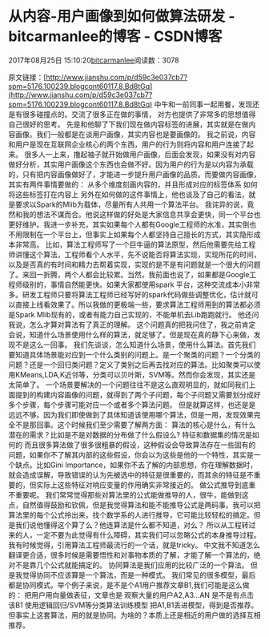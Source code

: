 
# 从内容-用户画像到如何做算法研发 - bitcarmanlee的博客 - CSDN博客


2017年08月25日 15:10:20[bitcarmanlee](https://me.csdn.net/bitcarmanlee)阅读数：3078


原文链接：[http://www.jianshu.com/p/d59c3e037cb7?spm=5176.100239.blogcont60117.8.Bd8tGq](http://www.jianshu.com/p/d59c3e037cb7?spm=5176.100239.blogcont60117.8.Bd8tGq)
中午和一前同事一起用餐，发现还是有很多碰撞点的。交流了很多正在做的事情，
对方也提供了非常多的思想值得自己很好的思考。
先是和他聊了下我们现在做内容标签的进展，其实就是在做内容画像。我们一般都是在谈用户画像，其实内容也是要画像的。
我之前说，内容和用户是现在互联网企业核心的两个东西，用户的行为则将内容和用户连接了起来。
很多人一上来，撸起袖子就开始做用户画像，后面会发现，如果没有对内容做好分析，其实用户画像这个东西也会做不好。因为用户的行为是以内容为承载的，只有把内容画像做好了，才能进一步提升用户画像的品质。而要做内容画像，其实有两件事情要做的：
从多个维度刻画内容的，并且形成对应的标签体系
如何将这些标签打在内容上
另外在如何做的这件事情上，他也谈及了自己的看法，就是要求以Spark的Mlib为载体，尽量所有人共用一个算法平台。 我诧异的说，竟然和我的想法不谋而合。他说这样做的好处是大家信息共享会更快，同一个平台也更好维护。我进一步补充，其实如果每个人都有Google工程师的水准，其实倒也不用限制在一个平台上，但事实上如果每个人都坚持自己擅长的方式，其实隐形成本非常高。
比如，算法工程师写了一个巨牛逼的算法原型，然后他需要先给工程师讲懂这个算法，工程师看个人水平，先不说能否将算法实现，实现所花的时间，以及是否真的有时间和精力去帮着实现，实现的是不是有问题就是一个很大的问题了。来回一折腾，两个人都会比较累。当然，我前面也说了，如果都是Google工程师级别的，事情自然能更快。如果大家都使用spark 平台，这种交流成本小非常多。研发工程师只要将算法工程师已经写好的spark代码做些调整优化，估计就可以直接上线看效果了。所以我做的更极端一些，要求算法工程师用到的算法都必须是Spark Mlib现有的，或者有能力自己实现的，不能单机去Lib跑跑就行。
他还问我说，怎么才算对算法有了真正的理解。 这个问题真的把我问住了，我之前肯定会说，知道什么场景使用什么样的算法，就足够了。但是现在真的静下心来做，发现不是这么一回事。
我们先谈谈，怎么知道什么场景，使用什么算法。首先我们要知道具体场景能对应到一个什么类别的问题上。是一个聚类的问题？一个分类的问题？还是一个回归类问题？定义了类别之后再去找对应的算法。比如聚类可以使用KMeans,LDA,K近邻等，分类可以贝叶斯，SVM等。然而你会发现，其实还是太简单了。
一个场景要解决的一个问题往往不是这么直观明显的，就如同我们上面提到的构建内容画像的问题，就得到了两个子问题，每个子问题又需要划分成好多个步骤，每个步骤可能对应一个或者多个算法问题。
但是就算这样，也还是是远远不够。因为我们即使做到了具体知道该使用哪个算法，但是一用，发现效果完全不是那回事。这个时候我们至少需要了解两方面：
算法的核心是什么，有什么潜在的需求？比如是不是对数据的分布做了什么假设么?
特征和数据集的情况是如何的
而且很多算法做了很多很粗暴的假设，这种假设会导致算法存在一些固有的问题，如果你不了解其内部的这些假设，你会以为这些是他的一个特性，其实是一个缺点。比如Gini Importance，如果你不去了解的内部思想，你在理解数据时，就会造成误解，导致错误的认为先被选中的特征是很重要的，而其余的特征是不重要的，但实际上这些特征对响应变量的作用确实非常接近的。
做公式推导到底重不重要呢。 我们常常觉得那些对算法里的公式能做推导的人，很牛，能做到这点，自然值得鼓励和钦佩，但是我觉得算法和能不能推导公式是两码事。我可以把算法里的每个公式拎出来，找个数学系的人进行推导，它可能比较轻松的搞定。但是我们说他懂得这个算了么？他连算法是什么都不知道，对么？ 所以从工程转过来的人，一定不要为此觉得有什么障碍，其实我们可以忽略公式的本身推导过程。
我有时候觉得，引用算法工程师最流行的一个话，就是tricky。 中文我不知道怎么翻译更合适，很多时候是需要悟性和对事物本质的了解，才能了解一个算法的，绝对不是靠几个公式就能搞定的。
协同算法是我们应用的比较广泛的一个算法。 但是我觉得协同不应该算是一个算法，而是一种模式。 我们常见的很多模型，最后都是协同模式。举个例子来说，是不是个A1用户推荐文章B1,我们可能是这么做的：
把用户用向量做表征，文章也是
观察大量的用户A2,A3…AN 是不是有点击该B1
使用逻辑回归/SVM等分类算法训练模型
把A1,B1丢进模型，得到是否推荐。
但事实上这套算法，用的就是协同。为啥的？本质上还是相近的用户做的选择互相推荐。

